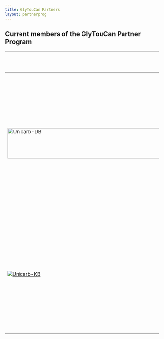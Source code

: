 ```yaml
---
title: GlyTouCan Partners
layout: partnerprog
---
```

## Current members of the GlyTouCan Partner Program

Member  | About | Sponsored/<br>Supported by 
-------- | --- | ------- 
<a href="http://unicarb-db.expasy.org/"> <img src="http://glytoucan.github.io/images/Partner/partner-unicarbdb.png" title="Unicarb-DB" width="1800" height="100"> </a>  | In the endeavour to make glycomics a part of mainstream life science research, we believe that it is important to assemble glycan structure databases together with the experimental attributes this data has generated. See more [details](http://unicarb-db.expasy.org/about#sthash.lggrU6W7.dpuf) | [NECTAR](http://www.nectar.org.au/) - [ANDS](http://www.ands.org.au/) - [STINT](http://www.stint.se/) - [SIB ExPASy](http://www.expasy.org/) - [GGE](http://glycogastromics.biomedtrain.eu/cms/)
[![Unicarb-KB](http://glytoucan.github.io/images/Partner/partner-unicarbkb.png)](http://www.unicarbkb.org/) | UniCarbKB is an initiative that aims to promote the creation of an online information storage and search platform for glycomics and glycobiology research. (Taken from the main site.) Other [details](https://academic.oup.com/nar/article/42/D1/D215/1052197/UniCarbKB-building-a-knowledge-platform-for) | [NECTAR](http://www.nectar.org.au/) - [ANDS](http://www.ands.org.au/) - [STINT](http://www.stint.se/) - [SIB ExPASy](http://www.expasy.org/)
